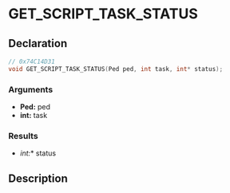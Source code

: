 # GET_SCRIPT_TASK_STATUS

## Declaration
```cpp
// 0x74C14D31
void GET_SCRIPT_TASK_STATUS(Ped ped, int task, int* status);
```

### Arguments
- **Ped:** ped
- **int:** task

### Results
- **int*:** status

## Description

